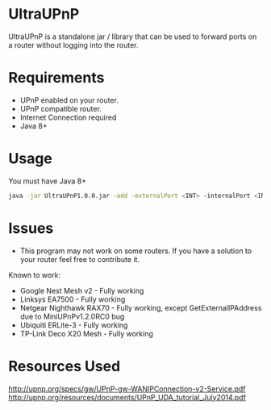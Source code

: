 # UltraUPnP
UltraUPnP is a standalone jar / library that can be used to forward ports on a router without logging into the router.

# Requirements
- UPnP enabled on your router.
- UPnP compatible router.
- Internet Connection required
- Java 8+


# Usage
You must have Java 8+
```bash
java -jar UltraUPnP1.0.0.jar -add -externalPort <INT> -internalPort <INT> -host <STRING> -proto <String: UDP|TCP>
```

# Issues
- This program may not work on some routers. If you have a solution to your router feel free to contribute it.

Known to work:
- Google Nest Mesh v2 - Fully working
- Linksys EA7500 - Fully working
- Netgear Nighthawk RAX70 - Fully working, except GetExternalIPAddress due to MiniUPnPv1.2.0RC0 bug
- Ubiquiti ERLite-3 - Fully working
- TP-Link Deco X20 Mesh - Fully working

# Resources Used
http://upnp.org/specs/gw/UPnP-gw-WANIPConnection-v2-Service.pdf
http://upnp.org/resources/documents/UPnP_UDA_tutorial_July2014.pdf
